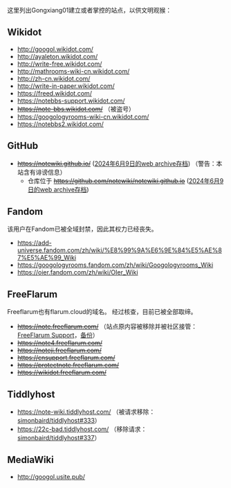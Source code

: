 这里列出Gongxiang01建立或者掌控的站点，以供文明观猴：

## Wikidot
- http://googol.wikidot.com/
- http://ayaleton.wikidot.com/
- http://write-free.wikidot.com/
- http://mathrooms-wiki-cn.wikidot.com/
- http://zh-cn.wikidot.com/
- http://write-in-paper.wikidot.com/
- https://freed.wikidot.com/
- https://notebbs-support.wikidot.com/
- ~~https://note-bbs.wikidot.com/~~ （被盗号）
- https://googologyrooms-wiki-cn.wikidot.com/
- https://notebbs2.wikidot.com/

## GitHub
- ~~https://notewiki.github.io/~~ ([2024年6月9日的web archive存档](https://web.archive.org/web/20240609235531/https://notewiki.github.io/)) （警告：本站含有诽谤信息）
  - 仓库位于 ~~https://github.com/notewiki/notewiki.github.io~~ ([2024年6月9日的web archive存档](https://web.archive.org/web/20240609235439/https://github.com/notewiki/notewiki.github.io))

## Fandom
该用户在Fandom已被全域封禁，因此其权力已经丧失。
- https://add-universe.fandom.com/zh/wiki/%E8%99%9A%E6%9E%84%E5%AE%87%E5%AE%99_Wiki
- https://googologyrooms.fandom.com/zh/wiki/Googologyrooms_Wiki
- https://oier.fandom.com/zh/wiki/OIer_Wiki

## FreeFlarum
Freeflarum也有flarum.cloud的域名。
经过核查，目前已被全部取缔。
- ~~https://note.freeflarum.com/~~ （站点原内容被移除并被社区接管：[FreeFlarum Support](https://support.freeflarum.com/d/216/6)，[备份](http://47.116.189.137:8080/notebbs.dynv6.net/)）
- ~~https://note4.freeflarum.com/~~
- ~~https://noteji.freeflarum.com/~~
- ~~https://cnsupport.freeflarum.com/~~
- ~~https://protectnote.freeflarum.com/~~
- ~~https://wikidot.freeflarum.com/~~

## Tiddlyhost
- https://note-wiki.tiddlyhost.com/ （被请求移除：[simonbaird/tiddlyhost#333](https://github.com/simonbaird/tiddlyhost/issues/333)）
- https://22c-bad.tiddlyhost.com/ （移除请求：[simonbaird/tiddlyhost#337](https://github.com/simonbaird/tiddlyhost/issues/337)）

## MediaWiki
- http://googol.usite.pub/

